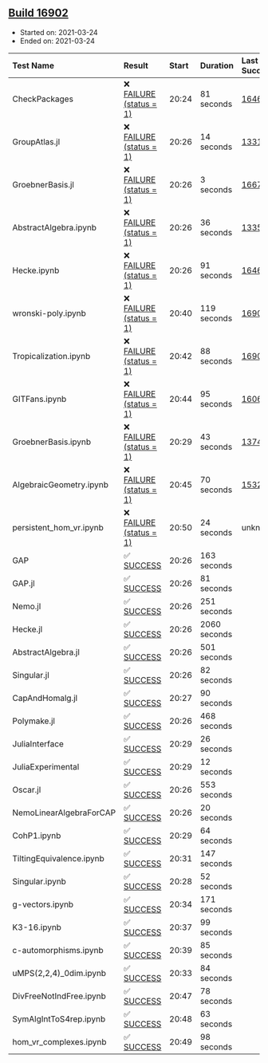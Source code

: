 ## [Build 16902](https://oscarci.mathematik.uni-kl.de/job/oscar/16902/)

* Started on: 2021-03-24
* Ended on: 2021-03-24

| Test Name    | Result | Start | Duration | Last Success | First Failure |
|:-------------|:-------|:------|:---------|:-------------|:--------------|
| CheckPackages | ❌ [FAILURE (status = 1)](https://oscarci.mathematik.uni-kl.de/job/oscar/16902/artifact/logs/build-16902/CheckPackages.log) | 20:24 | 81 seconds | [16463](https://oscarci.mathematik.uni-kl.de/job/oscar/16463/) | [16464](https://oscarci.mathematik.uni-kl.de/job/oscar/16464/) |
| GroupAtlas.jl | ❌ [FAILURE (status = 1)](https://oscarci.mathematik.uni-kl.de/job/oscar/16902/artifact/logs/build-16902/GroupAtlas.jl.log) | 20:26 | 14 seconds | [13311](https://oscarci.mathematik.uni-kl.de/job/oscar/13311/) | [13312](https://oscarci.mathematik.uni-kl.de/job/oscar/13312/) |
| GroebnerBasis.jl | ❌ [FAILURE (status = 1)](https://oscarci.mathematik.uni-kl.de/job/oscar/16902/artifact/logs/build-16902/GroebnerBasis.jl.log) | 20:26 | 3 seconds | [16676](https://oscarci.mathematik.uni-kl.de/job/oscar/16676/) | [16677](https://oscarci.mathematik.uni-kl.de/job/oscar/16677/) |
| AbstractAlgebra.ipynb | ❌ [FAILURE (status = 1)](https://oscarci.mathematik.uni-kl.de/job/oscar/16902/artifact/logs/build-16902/AbstractAlgebra.ipynb.log) | 20:26 | 36 seconds | [13355](https://oscarci.mathematik.uni-kl.de/job/oscar/13355/) | [13356](https://oscarci.mathematik.uni-kl.de/job/oscar/13356/) |
| Hecke.ipynb | ❌ [FAILURE (status = 1)](https://oscarci.mathematik.uni-kl.de/job/oscar/16902/artifact/logs/build-16902/Hecke.ipynb.log) | 20:26 | 91 seconds | [16463](https://oscarci.mathematik.uni-kl.de/job/oscar/16463/) | [16464](https://oscarci.mathematik.uni-kl.de/job/oscar/16464/) |
| wronski-poly.ipynb | ❌ [FAILURE (status = 1)](https://oscarci.mathematik.uni-kl.de/job/oscar/16902/artifact/logs/build-16902/wronski-poly.ipynb.log) | 20:40 | 119 seconds | [16901](https://oscarci.mathematik.uni-kl.de/job/oscar/16901/) | [16902](https://oscarci.mathematik.uni-kl.de/job/oscar/16902/) |
| Tropicalization.ipynb | ❌ [FAILURE (status = 1)](https://oscarci.mathematik.uni-kl.de/job/oscar/16902/artifact/logs/build-16902/Tropicalization.ipynb.log) | 20:42 | 88 seconds | [16900](https://oscarci.mathematik.uni-kl.de/job/oscar/16900/) | [16901](https://oscarci.mathematik.uni-kl.de/job/oscar/16901/) |
| GITFans.ipynb | ❌ [FAILURE (status = 1)](https://oscarci.mathematik.uni-kl.de/job/oscar/16902/artifact/logs/build-16902/GITFans.ipynb.log) | 20:44 | 95 seconds | [16068](https://oscarci.mathematik.uni-kl.de/job/oscar/16068/) | [16069](https://oscarci.mathematik.uni-kl.de/job/oscar/16069/) |
| GroebnerBasis.ipynb | ❌ [FAILURE (status = 1)](https://oscarci.mathematik.uni-kl.de/job/oscar/16902/artifact/logs/build-16902/GroebnerBasis.ipynb.log) | 20:29 | 43 seconds | [13748](https://oscarci.mathematik.uni-kl.de/job/oscar/13748/) | [13749](https://oscarci.mathematik.uni-kl.de/job/oscar/13749/) |
| AlgebraicGeometry.ipynb | ❌ [FAILURE (status = 1)](https://oscarci.mathematik.uni-kl.de/job/oscar/16902/artifact/logs/build-16902/AlgebraicGeometry.ipynb.log) | 20:45 | 70 seconds | [15322](https://oscarci.mathematik.uni-kl.de/job/oscar/15322/) | [15323](https://oscarci.mathematik.uni-kl.de/job/oscar/15323/) |
| persistent_hom_vr.ipynb | ❌ [FAILURE (status = 1)](https://oscarci.mathematik.uni-kl.de/job/oscar/16902/artifact/logs/build-16902/persistent_hom_vr.ipynb.log) | 20:50 | 24 seconds | unknown | unknown |
| GAP | ✅ [SUCCESS](https://oscarci.mathematik.uni-kl.de/job/oscar/16902/artifact/logs/build-16902/GAP.log) | 20:26 | 163 seconds |  |  |
| GAP.jl | ✅ [SUCCESS](https://oscarci.mathematik.uni-kl.de/job/oscar/16902/artifact/logs/build-16902/GAP.jl.log) | 20:26 | 81 seconds |  |  |
| Nemo.jl | ✅ [SUCCESS](https://oscarci.mathematik.uni-kl.de/job/oscar/16902/artifact/logs/build-16902/Nemo.jl.log) | 20:26 | 251 seconds |  |  |
| Hecke.jl | ✅ [SUCCESS](https://oscarci.mathematik.uni-kl.de/job/oscar/16902/artifact/logs/build-16902/Hecke.jl.log) | 20:26 | 2060 seconds |  |  |
| AbstractAlgebra.jl | ✅ [SUCCESS](https://oscarci.mathematik.uni-kl.de/job/oscar/16902/artifact/logs/build-16902/AbstractAlgebra.jl.log) | 20:26 | 501 seconds |  |  |
| Singular.jl | ✅ [SUCCESS](https://oscarci.mathematik.uni-kl.de/job/oscar/16902/artifact/logs/build-16902/Singular.jl.log) | 20:26 | 82 seconds |  |  |
| CapAndHomalg.jl | ✅ [SUCCESS](https://oscarci.mathematik.uni-kl.de/job/oscar/16902/artifact/logs/build-16902/CapAndHomalg.jl.log) | 20:27 | 90 seconds |  |  |
| Polymake.jl | ✅ [SUCCESS](https://oscarci.mathematik.uni-kl.de/job/oscar/16902/artifact/logs/build-16902/Polymake.jl.log) | 20:26 | 468 seconds |  |  |
| JuliaInterface | ✅ [SUCCESS](https://oscarci.mathematik.uni-kl.de/job/oscar/16902/artifact/logs/build-16902/JuliaInterface.log) | 20:29 | 26 seconds |  |  |
| JuliaExperimental | ✅ [SUCCESS](https://oscarci.mathematik.uni-kl.de/job/oscar/16902/artifact/logs/build-16902/JuliaExperimental.log) | 20:29 | 12 seconds |  |  |
| Oscar.jl | ✅ [SUCCESS](https://oscarci.mathematik.uni-kl.de/job/oscar/16902/artifact/logs/build-16902/Oscar.jl.log) | 20:26 | 553 seconds |  |  |
| NemoLinearAlgebraForCAP | ✅ [SUCCESS](https://oscarci.mathematik.uni-kl.de/job/oscar/16902/artifact/logs/build-16902/NemoLinearAlgebraForCAP.log) | 20:26 | 20 seconds |  |  |
| CohP1.ipynb | ✅ [SUCCESS](https://oscarci.mathematik.uni-kl.de/job/oscar/16902/artifact/logs/build-16902/CohP1.ipynb.log) | 20:29 | 64 seconds |  |  |
| TiltingEquivalence.ipynb | ✅ [SUCCESS](https://oscarci.mathematik.uni-kl.de/job/oscar/16902/artifact/logs/build-16902/TiltingEquivalence.ipynb.log) | 20:31 | 147 seconds |  |  |
| Singular.ipynb | ✅ [SUCCESS](https://oscarci.mathematik.uni-kl.de/job/oscar/16902/artifact/logs/build-16902/Singular.ipynb.log) | 20:28 | 52 seconds |  |  |
| g-vectors.ipynb | ✅ [SUCCESS](https://oscarci.mathematik.uni-kl.de/job/oscar/16902/artifact/logs/build-16902/g-vectors.ipynb.log) | 20:34 | 171 seconds |  |  |
| K3-16.ipynb | ✅ [SUCCESS](https://oscarci.mathematik.uni-kl.de/job/oscar/16902/artifact/logs/build-16902/K3-16.ipynb.log) | 20:37 | 99 seconds |  |  |
| c-automorphisms.ipynb | ✅ [SUCCESS](https://oscarci.mathematik.uni-kl.de/job/oscar/16902/artifact/logs/build-16902/c-automorphisms.ipynb.log) | 20:39 | 85 seconds |  |  |
| uMPS(2,2,4)_0dim.ipynb | ✅ [SUCCESS](https://oscarci.mathematik.uni-kl.de/job/oscar/16902/artifact/logs/build-16902/uMPS-2-2-4-_0dim.ipynb.log) | 20:33 | 84 seconds |  |  |
| DivFreeNotIndFree.ipynb | ✅ [SUCCESS](https://oscarci.mathematik.uni-kl.de/job/oscar/16902/artifact/logs/build-16902/DivFreeNotIndFree.ipynb.log) | 20:47 | 78 seconds |  |  |
| SymAlgIntToS4rep.ipynb | ✅ [SUCCESS](https://oscarci.mathematik.uni-kl.de/job/oscar/16902/artifact/logs/build-16902/SymAlgIntToS4rep.ipynb.log) | 20:48 | 63 seconds |  |  |
| hom_vr_complexes.ipynb | ✅ [SUCCESS](https://oscarci.mathematik.uni-kl.de/job/oscar/16902/artifact/logs/build-16902/hom_vr_complexes.ipynb.log) | 20:49 | 98 seconds |  |  |
